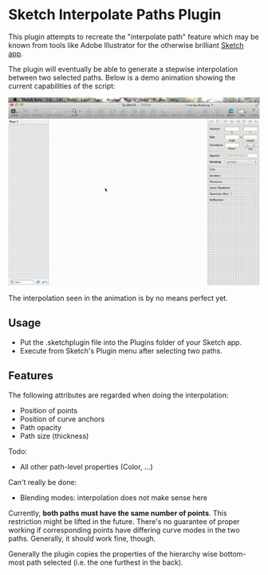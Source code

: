Sketch Interpolate Paths Plugin
===============================

This plugin attempts to recreate the "interpolate path" feature which may be
known from tools like Adobe Illustrator for the otherwise brilliant [Sketch
app](http://bohemiancoding.com/sketch).

The plugin will eventually be able to generate a stepwise interpolation between
two selected paths. Below is a demo animation showing the current capabilities
of the script:

![Demo](demo.gif)

The interpolation seen in the animation is by no means perfect yet.


## Usage

- Put the .sketchplugin file into the Plugins folder of your Sketch app.
- Execute from Sketch's Plugin menu after selecting two paths.


## Features

The following attributes are regarded when doing the interpolation:

- Position of points
- Position of curve anchors
- Path opacity
- Path size (thickness)

Todo:

- All other path-level properties (Color, ...)

Can't really be done:

- Blending modes: interpolation does not make sense here

Currently, **both paths must have the same number of points**. This restriction
might be lifted in the future. There's no guarantee of proper working if
corresponding points have differing curve modes in the two paths. Generally, it
should work fine, though.

Generally the plugin copies the properties of the hierarchy wise bottom-most
path selected (i.e. the one furthest in the back).
